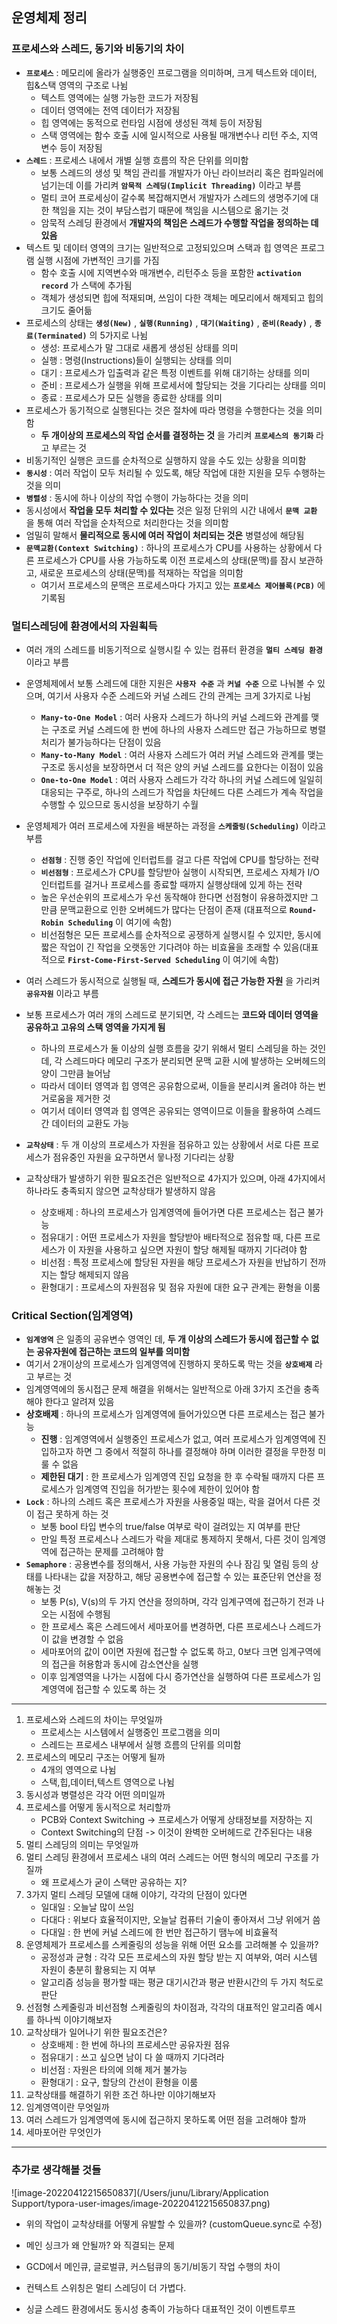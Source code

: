 ## 운영체제 정리

### 프로세스와 스레드, 동기와 비동기의 차이

- __`프로세스`__ : 메모리에 올라가 실행중인 프로그램을 의미하며, 크게 텍스트와 데이터, 힙&스택 영역의 구조로 나뉨
  - 텍스트 영역에는 실행 가능한 코드가 저장됨
  - 데이터 영역에는 전역 데이터가 저장됨
  - 힙 영역에는 동적으로 런타임 시점에 생성된 객체 등이 저장됨
  - 스택 영역에는 함수 호출 시에 일시적으로 사용될 매개변수나 리턴 주소, 지역 변수 등이 저장됨
- __`스레드`__ : 프로세스 내에서 개별 실행 흐름의 작은 단위를 의미함
  - 보통 스레드의 생성 및 책임 관리를 개발자가 아닌 라이브러리 혹은 컴파일러에 넘기는데 이를 가리켜 __`암묵적 스레딩(Implicit Threading)`__ 이라고 부름
  - 멀티 코어 프로세싱이 갈수록 복잡해지면서 개발자가 스레드의 생명주기에 대한 책임을 지는 것이 부담스럽기 때문에 책임을 시스템으로 옮기는 것
  - 암묵적 스레딩 환경에서 __개발자의 책임은 스레드가 수행할 작업을 정의하는 데 있음__
- 텍스트 및 데이터 영역의 크기는 일반적으로 고정되있으며 스택과 힙 영역은 프로그램 실행 시점에 가변적인 크기를 가짐
  - 함수 호출 시에 지역변수와 매개변수, 리턴주소 등을 포함한 __`activation record`__ 가 스택에 추가됨
  - 객체가 생성되면 힙에 적재되며, 쓰임이 다한 객체는 메모리에서 해제되고 힙의 크기도 줄어듦
- 프로세스의 상태는 **`생성(New)`** , **`실행(Running)`** , **`대기(Waiting)`** , **`준비(Ready)`** , **`종료(Terminated)`** 의 5가지로 나뉨
  - 생성: 프로세스가 말 그대로 새롭게 생성된 상태를 의미
  - 실행 : 명령(Instructions)들이 실행되는 상태를 의미
  - 대기 : 프로세스가 입출력과 같은 특정 이벤트를 위해 대기하는 상태를 의미
  - 준비 : 프로세스가 실행을 위해 프로세서에 할당되는 것을 기다리는 상태를 의미
  - 종료 : 프로세스가 모든 실행을 종료한 상태를 의미
- 프로세스가 동기적으로 실행된다는 것은 절차에 따라 명령을 수행한다는 것을 의미함
  - __두 개이상의 프로세스의 작업 순서를 결정하는 것__ 을 가리켜 __`프로세스의 동기화`__ 라고 부르는 것
- 비동기적인 실행은 코드를 순차적으로 실행하지 않을 수도 있는 상황을 의미함
- __`동시성`__ : 여러 작업이 모두 처리될 수 있도록, 해당 작업에 대한 지원을 모두 수행하는 것을 의미
- __`병렬성`__ :  동시에 하나 이상의 작업 수행이 가능하다는 것을 의미
- 동시성에서 __작업을 모두 처리할 수 있다는__ 것은 일정 단위의 시간 내에서 __`문맥 교환`__ 을 통해 여러 작업을 순차적으로 처리한다는 것을 의미함
- 엄밀히 말해서 __물리적으로 동시에 여러 작업이 처리되는 것은__ 병렬성에 해당됨
- __`문맥교환(Context Switching)`__ : 하나의 프로세스가 CPU를 사용하는 상황에서 다른 프로세스가 CPU를 사용 가능하도록 이전 프로세스의 상태(문맥)를 잠시 보관하고, 새로운 프로세스의 상태(문맥)를 적재하는 작업을 의미함
  - 여기서 프로세스의 문맥은 프로세스마다 가지고 있는 __`프로세스 제어블록(PCB)`__ 에 기록됨

### 멀티스레딩에 환경에서의 자원획득

- 여러 개의 스레드를 비동기적으로 실행시킬 수 있는 컴퓨터 환경을 __`멀티 스레딩 환경`__ 이라고 부름
- 운영체제에서 보통 스레드에 대한 지원은 __`사용자 수준`__ 과 __`커널 수준`__ 으로 나눠볼 수 있으며, 여기서 사용자 수준 스레드와 커널 스레드 간의 관계는 크게 3가지로 나뉨
  - __`Many-to-One Model`__ : 여러 사용자 스레드가 하나의 커널 스레드와 관계를 맺는 구조로 커널 스레드에 한 번에 하나의 사용자 스레드만 접근 가능하므로 병렬 처리가 불가능하다는 단점이 있음
  - __`Many-to-Many Model`__ : 여러 사용자 스레드가 여러 커널 스레드와 관계를 맺는 구조로 동시성을 보장하면서 더 적은 양의 커널 스레드를 요한다는 이점이 있음
  - __`One-to-One Model`__ : 여러 사용자 스레드가 각각 하나의 커널 스레드에 일일히 대응되는 구주로, 하나의 스레드가 작업을 차단헤드 다른 스레드가 계속 작업을 수행할 수 있으므로 동시성을 보장하기 수월

- 운영체제가 여러 프로세스에 자원을 배분하는 과정을 __`스케줄링(Scheduling)`__ 이라고 부름
  - __`선점형`__ : 진행 중인 작업에 인터럽트를 걸고 다른 작업에 CPU를 할당하는 전략
  - __`비선점형`__ : 프로세스가 CPU를 할당받아 실행이 시작되면, 프로세스 자체가 I/O 인터럽트를 걸거나 프로세스를 종료할 때까지 실행상태에 있게 하는 전략
  - 높은 우선순위의 프로세스가 우선 동작해야 한다면 선점형이 유용하겠지만 그만큼 문맥교환으로 인한 오버헤드가 많다는 단점이 존재 (대표적으로 __`Round-Robin Scheduling`__ 이 여기에 속함)
  - 비선점형은 모든 프로세스를 순차적으로 공쟁하게 실행시킬 수 있지만, 동시에 짧은 작업이 긴 작업을 오랫동안 기다려야 하는 비효율을 초래할 수 있음(대표적으로 __`First-Come-First-Served Scheduling`__ 이 여기에 속함)

- 여러 스레드가 동시적으로 실행될 때, __스레드가 동시에 접근 가능한 자원__ 을 가리켜 __`공유자원`__ 이라고 부름
- 보통 프로세스가 여러 개의 스레드로 분기되면, 각 스레드는 __코드와 데이터 영역을 공유하고 고유의 스택 영역을 가지게 됨__
  - 하나의 프로세스가 둘 이상의 실행 흐름을 갖기 위해서 멀티 스레딩을 하는 것인데, 각 스레드마다 메모리 구조가 분리되면 문맥 교환 시에 발생하는 오버헤드의 양이 그만큼 늘어남
  - 따라서 데이터 영역과 힙 영역은 공유함으로써, 이들을 분리시켜 올려야 하는 번거로움을 제거한 것
  - 여기서 데이터 영역과 힙 영역은 공유되는 영역이므로 이들을 활용하여 스레드 간 데이터의 교환도 가능
- __`교착상태`__ : 두 개 이상의 프로세스가 자원을 점유하고 있는 상황에서 서로 다른 프로세스가 점유중인 자원을 요구하면서 뭏나정 기다리는 상황
- 교착상태가 발생하기 위한 필요조건은 일반적으로 4가지가 있으며, 아래 4가지에서 하나라도 충족되지 않으면 교착상태가 발생하지 않음
  - 상호배제 : 하나의 프로세스가 임계영역에 들어가면 다른 프로세스는 접근 불가능
  - 점유대기 : 어떤 프로세스가 자원을 할당받아 배타적으로 점유할 때, 다른 프로세스가 이 자원을 사용하고 싶으면 자원이 할당 해제될 때까지 기다려야 함
  - 비선점 : 특정 프로세스에 할당된 자원을 해당 프로세스가 자원을 반납하기 전까지는 할당 해제되지 않음
  - 환형대기 : 프로세스의 자원점유 및 점유 자원에 대한 요구 관계는 환형을 이룸

### Critical Section(임계영역)

- __`임계영역`__ 은 일종의 공유변수 영역인 데, __두 개 이상의 스레드가 동시에 접근할 수 없는 공유자원에 접근하는 코드의 일부를 의미함__
- 여기서 2개이상의 프로세스가 임계영역에 진행하지 못하도록 막는 것을 __`상호배제`__ 라고 부르는 것
- 임계영역에의 동시접근 문제 해결을 위해서는 일반적으로 아래 3가지 조건을 충족해야 한다고 알려져 있음
- __상호배제__ : 하나의 프로세스가 임계영역에 들어가있으면 다른 프로세스는 접근 불가능
  - __진행__ : 임계영역에서 실행중인 프로세스가 없고, 여러 프로세스가 임계영역에 진입하고자 하면 그 중에서 적절히 하나를 결정해야 하며 이러한 결정을 무한정 미룰 수 없음
  - __제한된 대기__ : 한 프로세스가 임계영역 진입 요청을 한 후 수락될 때까지 다른 프로세스가 임계영역 진입을 허가받는 횟수에 제한이 있어야 함
- __`Lock`__ : 하나의 스레드 혹은 프로세스가 자원을 사용중일 때는, 락을 걸어서 다른 것이 접근 못하게 하는 것
  - 보통 bool 타입 변수의 true/false 여부로 락이 걸려있는 지 여부를 판단
  - 만일 특정 프로세스나 스레드가 락을 제대로 통제하지 못해서, 다른 것이 임계영역에 접근하는 문제를 고려해야 함
- __`Semaphore`__ : 공용변수를 정의해서, 사용 가능한 자원의 수나 잠김 및 열림 등의 상태를 나타내는 값을 저장하고, 해당 공용변수에 접근할 수 있는 표준단위 연산을 정해놓는 것
  - 보통 P(s), V(s)의 두 가지 연산을 정의하며, 각각 임계구역에 접근하기 전과 나오는 시점에 수행됨
  - 한 프로세스 혹은 스레드에서 세마포어를 변경하면, 다른 프로세스나 스레드가 이 값을 변경할 수 없음
  - 세마포어의 값이 0이면 자원에 접근할 수 없도록 하고, 0보다 크면 임계구역에의 접근을 허용함과 동시에 감소연산을 실행
  - 이후 임계영역을 나가는 시점에 다시 증가연산을 실행하여 다른 프로세스가 임계영역에 접근할 수 있도록 하는 것

------

1. 프로세스와 스레드의 차이는 무엇일까
   - 프로세스는 시스템에서 실행중인 프로그램을 의미
   - 스레드는 프로세스 내부에서 실행 흐름의 단위를 의미함
2. 프로세스의 메모리 구조는 어떻게 될까
   - 4개의 영역으로 나뉨
   - 스택,힙,데이터,텍스트 영역으로 나뉨
3. 동시성과 병렬성은 각각 어떤 의미일까 
4. 프로세스를 어떻게 동시적으로 처리할까
   - PCB와 Context Switching -> 프로세스가 어떻게 상태정보를 저장하는 지
   - Context Switching의 단점 -> 이것이 완벽한 오버헤드로 간주된다는 내용
5. 멀티 스레딩의 의미는 무엇일까
6. 멀티 스레딩 환경에서 프로세스 내의 여러 스레드는 어떤 형식의 메모리 구조를 가질까
   - 왜 프로세스가 굳이 스택만 공유하는 지?
7. 3가지 멀티 스레딩 모델에 대해 이야기, 각각의 단점이 있다면
   - 일대일 : 오늘날 많이 쓰임
   - 다대다 : 위보다 효율적이지만, 오늘날 컴퓨터 기술이 좋아져서 그냥 위에거 씀
   - 다대일 : 한 번에 커널 스레드에 한 번만 접근하기 땜누에 비효율적
8. 운영체제가 프로세스를 스케줄링의 성능을 위해 어떤 요소를 고려해볼 수 있을까?
   - 공정성과 균형 : 각각 모든 프로세스의 자원 할당 받는 지 여부와, 여러 시스템 자원이 충분히 활용되는 지 여부
   - 알고리즘 성능을 평가할 때는 평균 대기시간과 평균 반환시간의 두 가지 척도로 판단
9. 선점형 스케줄링과 비선점형 스케줄링의 차이점과, 각각의 대표적인 알고리즘 예시를 하나씩 이야기해보자
10. 교착상태가 일어나기 위한 필요조건은?
    - 상호배제 : 한 번에 하나의 프로세스만 공유자원 점유
    - 점유대기 : 쓰고 싶으면 남이 다 쓸 때까지 기다려라
    - 비선점 : 자원은 타의에 의해 제거 불가능
    - 환형대기 : 요구, 할당의 간선이 환형을 이룸
11. 교착상태를 해결하기 위한 조건 하나만 이야기해보자
12. 임계영역이란 무엇일까
13. 여러 스레드가 임계영역에 동시에 접근하지 못하도록 어떤 점을 고려해야 할까
14. 세마포어란 무엇인가

------

### 추가로 생각해볼 것들 

![image-20220412215650837](/Users/junu/Library/Application Support/typora-user-images/image-20220412215650837.png)

- 위의 작업이 교착상태를 어떻게 유발할 수 있을까? (customQueue.sync로 수정)
- 메인 싱크가 왜 안될까? 와 직결되는 문제

- GCD에서 메인큐, 글로벌큐, 커스텀큐의 동기/비동기 작업 수행의 차이

- 컨텍스트 스위칭은 멀티 스레딩이 더 가볍다.

- 싱글 스레드 환경에서도 동시성 충족이 가능하다 대표적인 것이 이벤트루프

  